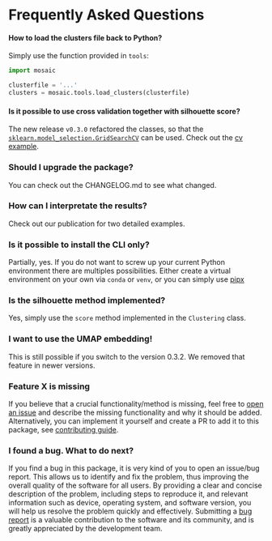 # Frequently Asked Questions

#### How to load the clusters file back to Python?
Simply use the function provided in `tools`:
```python
import mosaic

clusterfile = '...'
clusters = mosaic.tools.load_clusters(clusterfile)
```

#### Is it possible to use cross validation together with silhouette score?
The new release `v0.3.0` refactored the classes, so that the [`sklearn.model_selection.GridSearchCV`](https://scikit-learn.org/stable/modules/generated/sklearn.model_selection.GridSearchCV.html) can be used. Check out the [cv example](#cross-validation-of-parameters).

### Should I upgrade the package?
You can check out the CHANGELOG.md to see what changed.

### How can I interpretate the results?
Check out our publication for two detailed examples.

### Is it possible to install the CLI only?
Partially, yes. If you do not want to screw up your current Python environment there are multiples possibilities. Either create a virtual environment on your own via `conda` or `venv`, or you can simply use [pipx](https://pypa.github.io/pipx/)

### Is the silhouette method implemented?
Yes, simply use the `score` method implemented in the `Clustering` class.

### I want to use the UMAP embedding!
This is still possible if you switch to the version 0.3.2. We removed that feature in newer versions.

### Feature X is missing
If you believe that a crucial functionality/method is missing, feel free to [open an issue](https://github.com/moldyn/MoSAIC/issues) and describe the missing functionality and why it should be added. Alternatively, you can implement it yourself and create a PR to add it to this package, see [contributing guide](../contributing).


### I found a bug. What to do next?
If you find a bug in this package, it is very kind of you to open an issue/bug report. This allows us to identify and fix the problem, thus improving the overall quality of the software for all users. By providing a clear and concise description of the problem, including steps to reproduce it, and relevant information such as device, operating system, and software version, you will help us resolve the problem quickly and effectively. Submitting a [bug report](https://github.com/moldyn/MoSAIC/issues) is a valuable contribution to the software and its community, and is greatly appreciated by the development team.
